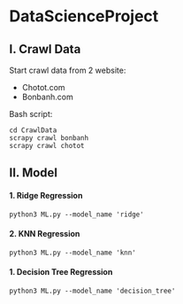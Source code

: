 # DataScienceProject

## I. Crawl Data 
Start crawl data from 2 website: <br>
- Chotot.com
- Bonbanh.com <br>

Bash script:
```buildoutcfg
cd CrawlData
scrapy crawl bonbanh
scrapy crawl chotot
```
## II. Model 

#### 1. Ridge Regression 
```buildoutcfg
python3 ML.py --model_name 'ridge'
```
#### 2. KNN Regression 
```buildoutcfg
python3 ML.py --model_name 'knn'
```
#### 1. Decision Tree Regression 
```buildoutcfg
python3 ML.py --model_name 'decision_tree'
```
